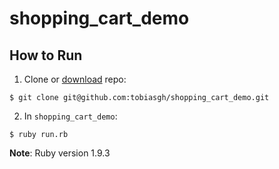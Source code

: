 # shopping_cart_demo

## How to Run
1. Clone or [download](https://github.com/tobiasgh/shopping_cart_demo/archive/master.zip) repo:

  ```
  $ git clone git@github.com:tobiasgh/shopping_cart_demo.git
  ```

2. In `shopping_cart_demo`:

  ```
  $ ruby run.rb
  ```
  **Note**: Ruby version 1.9.3
